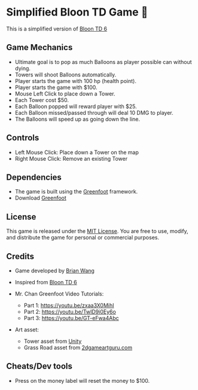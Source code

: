 # Simplified Bloon TD Game 🎈

This is a simplified version of [Bloon TD 6](https://ninjakiwi.com/Games/Mobile/Bloons-TD-6.html)

## Game Mechanics

- Ultimate goal is to pop as much Balloons as player possible can without dying.
- Towers will shoot Balloons automatically.
- Player starts the game with 100 hp (health point).
- Player starts the game with $100.
- Mouse Left Click to place down a Tower.
- Each Tower cost $50.
- Each Balloon popped will reward player with $25.
- Each Balloon missed/passed through will deal 10 DMG to player.
- The Balloons will speed up as going down the line.

## Controls

- Left Mouse Click: Place down a Tower on the map
- Right Mouse Click: Remove an existing Tower

## Dependencies

- The game is built using the [Greenfoot](https://www.greenfoot.org/door) framework.
- Download [Greenfoot](https://www.greenfoot.org/download)

## License

This game is released under the [MIT License](https://github.com/yrdsb-peths/final-greenfoot-project-Peaperfish/blob/main/LICENSE). You are free to use, modify, and distribute the game for personal or commercial purposes.

## Credits

- Game developed by [Brian Wang](https://github.com/Peaperfish)
- Inspired from [Bloon TD 6](https://ninjakiwi.com/Games/Mobile/Bloons-TD-6.html)
- Mr. Chan Greenfoot Video Tutorials: 
  - Part 1: https://youtu.be/zxaa3X0MihI
  - Part 2: https://youtu.be/TwID9i0Ey6o
  - Part 3: https://youtu.be/GT-eFwa4Abc
 
- Art asset:
  - Tower  asset from [Unity](https://assetstore.unity.com/packages/2d/environments/isometric-tower-defense-pack-183472)
  - Grass Road asset from [2dgameartguru.com](https://2dgameartguru.com/creating-seamless-2d-grass-tiles-in-vectors-using-inkscape/)

## Cheats/Dev tools
- Press on the money label will reset the money to $100.



